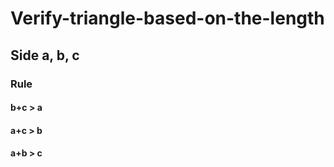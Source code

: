 # Verify-triangle-based-on-the-length
## Side a, b, c
### Rule 
#### b+c > a
#### a+c > b
#### a+b > c
